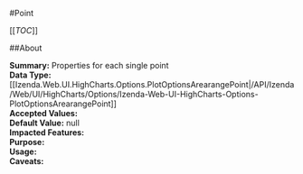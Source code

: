 #Point

[[_TOC_]]

##About

**Summary:**  Properties for each single point   
**Data Type:** [[Izenda.Web.UI.HighCharts.Options.PlotOptionsArearangePoint|/API/Izenda/Web/UI/HighCharts/Options/Izenda-Web-UI-HighCharts-Options-PlotOptionsArearangePoint]]  
**Accepted Values:**   
**Default Value:** null  
**Impacted Features:**   
**Purpose:**   
**Usage:**   
**Caveats:**   

